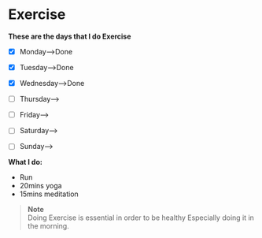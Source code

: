 # Exercise

**These are the days that I do Exercise**
- [x] Monday-->Done 
- [x] Tuesday-->Done
- [x] Wednesday-->Done
- [ ] Thursday-->  
- [ ] Friday--> 
- [ ] Saturday--> 
- [ ] Sunday--> 


**What I do:**
- Run
- 20mins yoga
- 15mins meditation


> **Note** <br>
> Doing Exercise is essential in order to be healthy Especially doing it in the morning.
